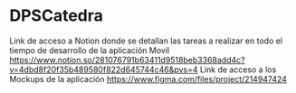 # DPSCatedra
Link de acceso a Notion donde se detallan las tareas a realizar en todo el tiempo de desarrollo de la aplicación Movil
https://www.notion.so/281076791b63411d9518beb3368add4c?v=4dbd8f20f35b489580f822d645744c46&pvs=4
Link de acceso a los Mockups de la aplicación
https://www.figma.com/files/project/214947424
